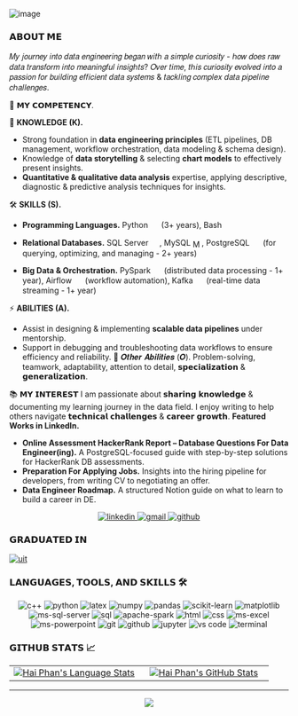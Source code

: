 ![image](https://github.com/user-attachments/assets/d11738bf-d370-4e6f-9196-32cb8da5cad2)


### 𝗔𝗕𝗢𝗨𝗧 𝗠𝗘

𝑀𝑦 𝑗𝑜𝑢𝑟𝑛𝑒𝑦 𝑖𝑛𝑡𝑜 𝑑𝑎𝑡𝑎 𝑒𝑛𝑔𝑖𝑛𝑒𝑒𝑟𝑖𝑛𝑔 𝑏𝑒𝑔𝑎𝑛 𝑤𝑖𝑡ℎ 𝑎 𝑠𝑖𝑚𝑝𝑙𝑒 𝑐𝑢𝑟𝑖𝑜𝑠𝑖𝑡𝑦 - ℎ𝑜𝑤 𝑑𝑜𝑒𝑠 𝑟𝑎𝑤 𝑑𝑎𝑡𝑎 𝑡𝑟𝑎𝑛𝑠𝑓𝑜𝑟𝑚 𝑖𝑛𝑡𝑜 𝑚𝑒𝑎𝑛𝑖𝑛𝑔𝑓𝑢𝑙 𝑖𝑛𝑠𝑖𝑔ℎ𝑡𝑠? 𝑂𝑣𝑒𝑟 𝑡𝑖𝑚𝑒, 𝑡ℎ𝑖𝑠 𝑐𝑢𝑟𝑖𝑜𝑠𝑖𝑡𝑦 𝑒𝑣𝑜𝑙𝑣𝑒𝑑 𝑖𝑛𝑡𝑜 𝑎 𝑝𝑎𝑠𝑠𝑖𝑜𝑛 𝑓𝑜𝑟 𝑏𝑢𝑖𝑙𝑑𝑖𝑛𝑔 𝑒𝑓𝑓𝑖𝑐𝑖𝑒𝑛𝑡 𝑑𝑎𝑡𝑎 𝑠𝑦𝑠𝑡𝑒𝑚𝑠 & 𝑡𝑎𝑐𝑘𝑙𝑖𝑛𝑔 𝑐𝑜𝑚𝑝𝑙𝑒𝑥 𝑑𝑎𝑡𝑎 𝑝𝑖𝑝𝑒𝑙𝑖𝑛𝑒 𝑐ℎ𝑎𝑙𝑙𝑒𝑛𝑔𝑒𝑠.

:rocket: 𝗠𝗬 𝗖𝗢𝗠𝗣𝗘𝗧𝗘𝗡𝗖𝗬.

🧠 **KNOWLEDGE (K).**
- Strong foundation in **data engineering principles** (ETL pipelines, DB management, workflow orchestration, data modeling & schema design).
- Knowledge of **data storytelling** & selecting **chart models** to effectively present insights.
- **Quantitative & qualitative data analysis** expertise, applying descriptive, diagnostic & predictive analysis techniques for insights.

🛠 **SKILLS (S).**
<ul>
  <li>
    <p>
      <strong>Programming Languages.</strong>
      Python
      <img src="https://upload.wikimedia.org/wikipedia/commons/c/c3/Python-logo-notext.svg" height="16" style="vertical-align: middle;">
      (3+ years),
      Bash <img src="https://upload.wikimedia.org/wikipedia/commons/8/82/Gnu-bash-logo.svg" height="16" style="vertical-align: middle;">
    </p>
  </li>
  <li>
    <p>
      <strong>Relational Databases.</strong>
      SQL Server
      <img src="https://dbdb.io/media/logos/microsoft-sql-server.svg" height="16" style="vertical-align: middle;" />,
      MySQL
      <img src="https://upload.wikimedia.org/wikipedia/en/thumb/d/dd/MySQL_logo.svg/1920px-MySQL_logo.svg.png" height="16" alt="MySQL Logo" style="vertical-align: middle;">,
      PostgreSQL
      <img src="https://upload.wikimedia.org/wikipedia/commons/2/29/Postgresql_elephant.svg" height="16" style="vertical-align: middle;" />
      (for querying, optimizing, and managing - 2+ years)
    </p>
  </li>
  <li>
    <strong>Big Data & Orchestration.</strong> 
    PySpark <img src="https://encrypted-tbn0.gstatic.com/images?q=tbn:ANd9GcQk8KLrz1OYfFRDTNayIdRwdanvCy0_Jk8ajg&s" height="16" style="vertical-align: middle;"> (distributed data processing - 1+ year),  
    Airflow <img src="https://upload.wikimedia.org/wikipedia/commons/d/de/AirflowLogo.png" height="16" style="vertical-align: middle;"> (workflow automation),  
    Kafka <img src="https://static-00.iconduck.com/assets.00/kafka-icon-2048x935-cvu4503l.png" height="16" style="vertical-align: middle;"> (real-time data streaming - 1+ year)
  </li>
</ul>

⚡ **ABILITIES (A).**
- Assist in designing & implementing **scalable data pipelines** under mentorship.
- Support in debugging and troubleshooting data workflows to ensure efficiency and reliability.
📌 𝑶𝒕𝒉𝒆𝒓 𝑨𝒃𝒊𝒍𝒊𝒕𝒊𝒆𝒔 (𝑶). Problem-solving, teamwork, adaptability, attention to detail, 𝘀𝗽𝗲𝗰𝗶𝗮𝗹𝗶𝘇𝗮𝘁𝗶𝗼𝗻 & 𝗴𝗲𝗻𝗲𝗿𝗮𝗹𝗶𝘇𝗮𝘁𝗶𝗼𝗻.

📚 𝗠𝗬 𝗜𝗡𝗧𝗘𝗥𝗘𝗦𝗧
I am passionate about 𝘀𝗵𝗮𝗿𝗶𝗻𝗴 𝗸𝗻𝗼𝘄𝗹𝗲𝗱𝗴𝗲 & documenting my learning journey in the data field. I enjoy writing to help others navigate 𝘁𝗲𝗰𝗵𝗻𝗶𝗰𝗮𝗹 𝗰𝗵𝗮𝗹𝗹𝗲𝗻𝗴𝗲𝘀 & 𝗰𝗮𝗿𝗲𝗲𝗿 𝗴𝗿𝗼𝘄𝘁𝗵.
**Featured Works in LinkedIn.**
- **Online Assessment HackerRank Report – Database Questions For Data Engineer(ing).** A PostgreSQL-focused guide with step-by-step solutions for HackerRank DB assessments.
- **Preparation For Applying Jobs.** Insights into the hiring pipeline for developers, from writing CV to negotiating an offer.
- **Data Engineer Roadmap.** A structured Notion guide on what to learn to build a career in DE.

<div align="center">
<a href="https://www.linkedin.com/in/haiphan24112000">
<img src="https://img.shields.io/badge/Linkedin-0A66C2?style=for-the-badge&logo=linkedin&logoColor=white" alt="linkedin" />
</a>
<a href="mailto:phanthanhhai2411@gmail.com">
<img src="https://img.shields.io/badge/email%20-EA4335?style=for-the-badge&logo=gmail&logoColor=white" alt="gmail" />
</a>
<a href="https://github.com/haiphan2000">
<img src="https://img.shields.io/badge/github%20-black?style=for-the-badge&logo=github&logoColor=white" alt="github" />
</a>
</div>

### 𝗚𝗥𝗔𝗗𝗨𝗔𝗧𝗘𝗗 𝗜𝗡
[![uit](https://svg.bookmark.style/api?url=https://uit.edu.vn/&mode=light&style=horizontal)](https://uit.edu.vn)

### 𝗟𝗔𝗡𝗚𝗨𝗔𝗚𝗘𝗦, 𝗧𝗢𝗢𝗟𝗦, 𝗔𝗡𝗗 𝗦𝗞𝗜𝗟𝗟𝗦 🛠
<div align="center">
<img src="https://img.shields.io/badge/c++-%2300599C.svg?style=for-the-badge&logo=c%2B%2B&logoColor=white" alt="c++" />
<img src="https://img.shields.io/badge/python-3776AB?style=for-the-badge&logo=python&logoColor=white" alt="python" />
<img src="https://img.shields.io/badge/latex-%23008080.svg?style=for-the-badge&logo=latex&logoColor=white" alt="latex" />
<img src="https://img.shields.io/badge/numpy-%23013243.svg?style=for-the-badge&logo=microsoft-powerpoint&logoColor=white" alt="numpy" />
<img src="https://img.shields.io/badge/pandas-%23150458.svg?style=for-the-badge&logo=pandas&logoColor=white" alt="pandas" />
<img src="https://img.shields.io/badge/scikit--learn-%23F7931E.svg?style=for-the-badge&logo=scikit-learn&logoColor=white" alt="scikit-learn" />
<img src="https://img.shields.io/badge/matplotlib-306998?style=for-the-badge&logo=Matplotlib&logoColor=white" alt="matplotlib" />
<img src="https://img.shields.io/badge/ms%20sql%20server-CC2927?style=for-the-badge&logo=microsoft%20sql%20server&logoColor=white" alt="ms-sql-server" />
<img src="https://img.shields.io/badge/mysql-407AFC?style=for-the-badge&logo=mysql&logoColor=white" alt="sql" />
<img src="https://img.shields.io/badge/Apache%20Spark-B7472A?style=for-the-badge&logo=apachespark&logoColor=white" alt="apache-spark" />
<img src="https://img.shields.io/badge/HTML-E34F26?style=for-the-badge&logo=html5&logoColor=white" alt="html" />
<img src="https://img.shields.io/badge/css-1572B6?style=for-the-badge&logo=css3&logoColor=white" alt="css" />
<img src="https://img.shields.io/badge/ms%20excel-217346?style=for-the-badge&logo=microsoft-excel&logoColor=white" alt="ms-excel" />
<img src="https://img.shields.io/badge/ms%20powerpoint-B7472A?style=for-the-badge&logo=microsoft-powerpoint&logoColor=white" alt="ms-powerpoint" />
<img src="https://img.shields.io/badge/Git-F05032?style=for-the-badge&logo=git&logoColor=white" alt="git" />
<img src="https://img.shields.io/badge/GitHub-100000?style=for-the-badge&logo=github&logoColor=white" alt="github" />
<img src="https://img.shields.io/badge/jupyter-%23FA0F00.svg?style=for-the-badge&logo=jupyter&logoColor=white" alt="jupyter" />
<img src="https://img.shields.io/badge/vs%20code-007ACC?style=for-the-badge&logo=visual%20studio%20code&logoColor=white" alt="vs code" />
<img src="https://img.shields.io/badge/terminal%20commands-%234D4D4D.svg?style=for-the-badge&logo=windows%20terminal&logoColor=white" alt="terminal" />
</div>

### 𝗚𝗜𝗧𝗛𝗨𝗕 𝗦𝗧𝗔𝗧𝗦 📈
<div align="center">
  <table width="100%">
    <tbody>
      <tr>
        <td width="50%" style="border: none !important;">
        <div align="center" width="100%">
          <a href="https://github.com/haiphan2000">
            <img src="https://github-readme-stats.vercel.app/api/top-langs/?username=haiphan2000&hide=ruby&layout=compact&hide_border=true&langs_count=6" alt="Hai Phan's Language Stats" vertical-align="middle"/>
          </a>
        </div>
        </td>
        <td width="50%" style="border: none !important;">
        <div align="center" width="100%">
          <a href="https://github.com/haiphan2000">
            <!-- <img src="https://awesome-github-stats.azurewebsites.net/user-stats/haiphan2000?cardType=github&theme=github" alt="Hai Phan's GitHub Stats" /> -->
            <img src="https://github-readme-stats.vercel.app/api?username=haiphan2000&show_icons=true&hide=stars&hide_border=true" alt="Hai Phan's GitHub Stats" vertical-align="middle"/>
          </a>
        </div>
        </td>
      </tr>
    </tbody>
  <table>
<div>

---

<div align='center'>

![](https://komarev.com/ghpvc/?username=haiphan2000&label=Profile+Views)

</div>
